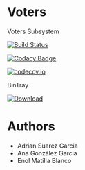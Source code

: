 Voters
======

Voters Subsystem

[![Build Status](https://travis-ci.org/Arquisoft/VoteCounting_1b.svg?branch=master)](https://travis-ci.org/Arquisoft/VoteCounting_1b)

[![Codacy Badge](https://api.codacy.com/project/badge/grade/f4364ac928da4b11888d511bf9605739)](https://www.codacy.com/app/aninaglezg/VoteCounting_1b)

[![codecov.io](https://codecov.io/github/Arquisoft/VoteCounting_1b/coverage.svg?branch=master)](https://codecov.io/github/Arquisoft/VoteCounting_1b?branch=master)


BinTray

[ ![Download](https://api.bintray.com/packages/rotura/arquisoft/VoteCounting_1b/images/download.svg) ](https://bintray.com/rotura/arquisoft/VoteCounting_1b/_latestVersion)



Authors
=======

* Adrian Suarez Garcia
* Ana González Garcia
* Enol Matilla Blanco


